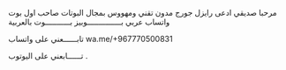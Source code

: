 مرحبا صديقي ادعى رايزل جورج مدون تقني ومهووس بمجال البوتات صاحب اول بوت واتساب عربي   بـــــــــــــــوبيز بـــــــــــوت بالعربية 

تابــــــعني على واتساب 
wa.me/+967770500831


تــــــابعني على اليوتوب 
.

